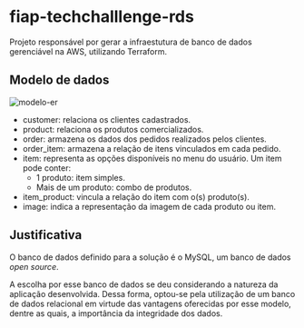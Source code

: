 # fiap-techchalllenge-rds

Projeto responsável por gerar a infraestutura de banco de dados gerenciável na AWS, utilizando Terraform.

## Modelo de dados
![modelo-er](https://github.com/richardaltmayer/fiap-techchalllenge-rds/assets/10313123/fef1d7ac-bbe3-41d0-a426-83ccefde9717)

- customer: relaciona os clientes cadastrados.
- product: relaciona os produtos comercializados.
- order: armazena os dados dos pedidos realizados pelos clientes.
- order_item: armazena a relação de itens vinculados em cada pedido.
- item: representa as opções disponíveis no menu do usuário. Um item pode conter:
  - 1 produto: item simples.
  - Mais de um produto: combo de produtos.
- item_product: vincula a relação do item com o(s) produto(s).
- image: indica a representação da imagem de cada produto ou item.

## Justificativa

O banco de dados definido para a solução é o MySQL, um banco de dados _open source_. 

A escolha por esse banco de dados se deu considerando a natureza da aplicação desenvolvida. Dessa forma, optou-se pela utilização de um banco de dados relacional em virtude das vantagens oferecidas por esse modelo, dentre as quais, a importância da integridade dos dados.
